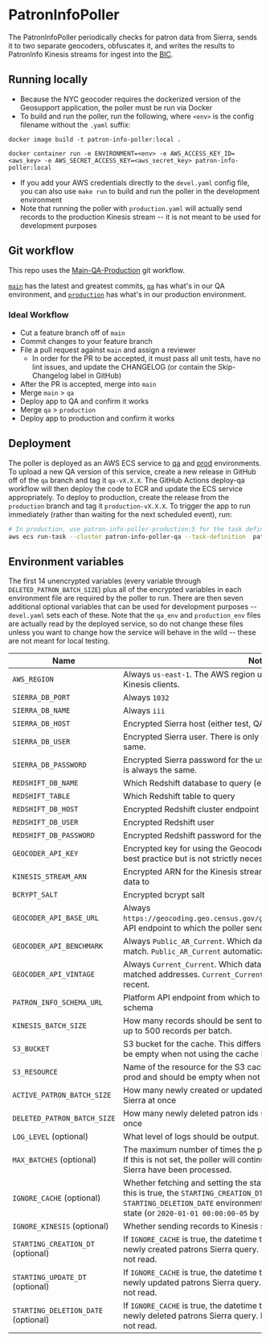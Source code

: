 # PatronInfoPoller

The PatronInfoPoller periodically checks for patron data from Sierra, sends it to two separate geocoders, obfuscates it, and writes the results to PatronInfo Kinesis streams for ingest into the [BIC](https://github.com/NYPL/BIC).

## Running locally
* Because the NYC geocoder requires the dockerized version of the Geosupport application, the poller must be run via Docker
* To build and run the poller, run the following, where `<env>` is the config filename without the `.yaml` suffix:
```
docker image build -t patron-info-poller:local .

docker container run -e ENVIRONMENT=<env> -e AWS_ACCESS_KEY_ID=<aws_key> -e AWS_SECRET_ACCESS_KEY=<aws_secret_key> patron-info-poller:local
```
* If you add your AWS credentials directly to the `devel.yaml` config file, you can also use `make run` to build and run the poller in the development environment
* Note that running the poller with `production.yaml` will actually send records to the production Kinesis stream -- it is not meant to be used for development purposes

## Git workflow
This repo uses the [Main-QA-Production](https://github.com/NYPL/engineering-general/blob/main/standards/git-workflow.md#main-qa-production) git workflow.

[`main`](https://github.com/NYPL/patron-info-poller/tree/main) has the latest and greatest commits, [`qa`](https://github.com/NYPL/patron-info-poller/tree/qa) has what's in our QA environment, and [`production`](https://github.com/NYPL/patron-info-poller/tree/production) has what's in our production environment.

### Ideal Workflow
- Cut a feature branch off of `main`
- Commit changes to your feature branch
- File a pull request against `main` and assign a reviewer
  - In order for the PR to be accepted, it must pass all unit tests, have no lint issues, and update the CHANGELOG (or contain the Skip-Changelog label in GitHub)
- After the PR is accepted, merge into `main`
- Merge `main` > `qa`
- Deploy app to QA and confirm it works
- Merge `qa` > `production`
- Deploy app to production and confirm it works

## Deployment
The poller is deployed as an AWS ECS service to [qa](https://us-east-1.console.aws.amazon.com/ecs/home?region=us-east-1#/clusters/patron-info-poller-qa/services) and [prod](https://us-east-1.console.aws.amazon.com/ecs/home?region=us-east-1#/clusters/patron-info-poller-production/services) environments. To upload a new QA version of this service, create a new release in GitHub off of the `qa` branch and tag it `qa-vX.X.X`. The GitHub Actions deploy-qa workflow will then deploy the code to ECR and update the ECS service appropriately. To deploy to production, create the release from the `production` branch and tag it `production-vX.X.X`. To trigger the app to run immediately (rather than waiting for the next scheduled event), run:
```bash
# In production, use patron-info-poller-production:5 for the task definition
aws ecs run-task --cluster patron-info-poller-qa --task-definition  patron-info-poller-qa:4 --count 1 --region us-east-1 --profile nypl-digital-dev
```

## Environment variables
The first 14 unencrypted variables (every variable through `DELETED_PATRON_BATCH_SIZE`) plus all of the encrypted variables in each environment file are required by the poller to run. There are then seven additional optional variables that can be used for development purposes -- `devel.yaml` sets each of these. Note that the `qa_env` and `production_env` files are actually read by the deployed service, so do not change these files unless you want to change how the service will behave in the wild -- these are not meant for local testing.

| Name        | Notes           |
| ------------- | ------------- |
| `AWS_REGION` | Always `us-east-1`. The AWS region used for the Redshift, S3, KMS, and Kinesis clients. |
| `SIERRA_DB_PORT` | Always `1032` |
| `SIERRA_DB_NAME` | Always `iii` |
| `SIERRA_DB_HOST` | Encrypted Sierra host (either test, QA, or prod) |
| `SIERRA_DB_USER` | Encrypted Sierra user. There is only one user, so this is always the same. |
| `SIERRA_DB_PASSWORD` | Encrypted Sierra password for the user. There is only one user, so this is always the same. |
| `REDSHIFT_DB_NAME` | Which Redshift database to query (either `dev`, `qa`, or `production`) |
| `REDSHIFT_TABLE` | Which Redshift table to query |
| `REDSHIFT_DB_HOST` | Encrypted Redshift cluster endpoint |
| `REDSHIFT_DB_USER` | Encrypted Redshift user |
| `REDSHIFT_DB_PASSWORD` | Encrypted Redshift password for the user |
| `GEOCODER_API_KEY` | Encrypted key for using the Geocoder API -- at the moment a key is best practice but is not strictly necessary to use the API |
| `KINESIS_STREAM_ARN` | Encrypted ARN for the Kinesis stream the poller sends the encoded data to |
| `BCRYPT_SALT` | Encrypted bcrypt salt |
| `GEOCODER_API_BASE_URL` | Always `https://geocoding.geo.census.gov/geocoder/geographies/addressbatch`. API endpoint to which the poller sends batch geocoding requests. |
| `GEOCODER_API_BENCHMARK` | Always `Public_AR_Current`. Which dataset should be used to address match. `Public_AR_Current` automatically uses the most recent. |
| `GEOCODER_API_VINTAGE` | Always `Current_Current`. Which dataset should be used to geocode matched addresses. `Current_Current` automatically uses the most recent. |
| `PATRON_INFO_SCHEMA_URL` | Platform API endpoint from which to retrieve the PatronInfo Avro schema |
| `KINESIS_BATCH_SIZE` | How many records should be sent to Kinesis at once. Kinesis supports up to 500 records per batch. |
| `S3_BUCKET` | S3 bucket for the cache. This differs between QA and prod and should be empty when not using the cache locally. |
| `S3_RESOURCE` | Name of the resource for the S3 cache. This differs between QA and prod and should be empty when not using the cache locally. |
| `ACTIVE_PATRON_BATCH_SIZE` | How many newly created or updated patron ids should be queried from Sierra at once |
| `DELETED_PATRON_BATCH_SIZE` | How many newly deleted patron ids should be queried from Sierra at once |
| `LOG_LEVEL` (optional) | What level of logs should be output. Set to `info` by default. |
| `MAX_BATCHES` (optional) | The maximum number of times the poller should poll Sierra per session. If this is not set, the poller will continue querying until all new records in Sierra have been processed. |
| `IGNORE_CACHE` (optional) | Whether fetching and setting the state from S3 should not be done. If this is true, the `STARTING_CREATION_DT`, `STARTING_UPDATE_DT`, and `STARTING_DELETION_DATE` environment variables will be used for the initial state (or `2020-01-01 00:00:00-05` by default). |
| `IGNORE_KINESIS` (optional) | Whether sending records to Kinesis should not be done |
| `STARTING_CREATION_DT` (optional) | If `IGNORE_CACHE` is true, the datetime to use in the `WHERE` clause of the newly created patrons Sierra query. If `IGNORE_CACHE` is false, this field is not read. |
| `STARTING_UPDATE_DT` (optional) | If `IGNORE_CACHE` is true, the datetime to use in the `WHERE` clause of the newly updated patrons Sierra query. If `IGNORE_CACHE` is false, this field is not read. |
| `STARTING_DELETION_DATE` (optional) | If `IGNORE_CACHE` is true, the datetime to use in the `WHERE` clause of the newly deleted patrons Sierra query. If `IGNORE_CACHE` is false, this field is not read. |